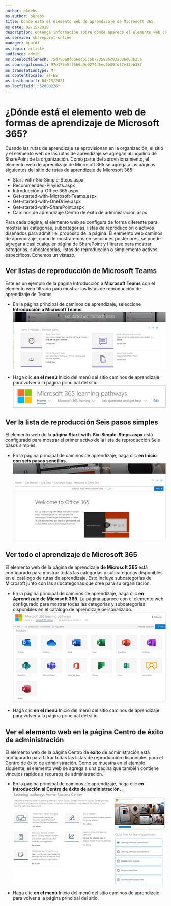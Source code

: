 ```yaml
---
author: pkrebs
ms.author: pkrebs
title: Dónde está el elemento web de aprendizaje de Microsoft 365
ms.date: 02/15/2019
description: Obtenga información sobre dónde aparece el elemento web caminos de aprendizaje en el sitio de rutas de aprendizaje
ms.service: sharepoint-online
manager: bpardi
ms.topic: article
audience: admin
ms.openlocfilehash: 75d753a8f6b6dd65c5b723588bc83238ad63b35a
ms.sourcegitcommit: 97e175e5ff5b6a9e0274d5ec9b39fdf7e18eb387
ms.translationtype: MT
ms.contentlocale: es-ES
ms.lasthandoff: 04/25/2021
ms.locfileid: "52000226"
---
```

# <a name="wheres-the-microsoft-365-learning-pathways-web-part"></a>¿Dónde está el elemento web de formas de aprendizaje de Microsoft 365? 

Cuando las rutas de aprendizaje se aprovisionan en la organización, el sitio y el elemento web de las rutas de aprendizaje se agregan al inquilino de SharePoint de la organización. Como parte del aprovisionamiento, el elemento web de aprendizaje de Microsoft 365 se agrega a las páginas siguientes del sitio de rutas de aprendizaje de Microsoft 365:

- Start-with-Six-Simple-Steps.aspx 
- Recommended-Playlists.aspx
- Introducción a-Office 365.aspx
- Get-started-with-Microsoft-Teams.aspx
- Get-started-with-OneDrive.aspx
- Get-started-with-SharePoint.aspx
- Caminos de aprendizaje Centro de éxito de administración.aspx

Para cada página, el elemento web se configura de forma diferente para mostrar las categorías, subcategorías, listas de reproducción o activos diseñados para admitir el propósito de la página. El elemento web caminos de aprendizaje, como le mostraremos en secciones posteriores, se puede agregar a casi cualquier página de SharePoint y filtrarse para mostrar categorías, subcategorías, listas de reproducción o simplemente activos específicos. Echemos un vistazo. 

## <a name="view-microsoft-teams-playlists"></a>Ver listas de reproducción de Microsoft Teams

Este es un ejemplo de la página Introducción a **Microsoft Teams** con el elemento web filtrado para mostrar las listas de reproducción de aprendizaje de Teams. 

- En la página principal de caminos de aprendizaje, seleccione **Introducción a Microsoft Teams**.
![Introducción a la pantalla de Microsoft Teams.](media/cg-whereiswp-teams.png)

- Haga clic **en el menú** Inicio del menú del sitio caminos de aprendizaje para volver a la página principal del sitio.
![Pantalla Caminos de aprendizaje donde selecciona Inicio.](media/cg-homebtnmenu.png)

## <a name="view-the-six-simple-steps-playlist"></a>Ver la lista de reproducción Seis pasos simples

El elemento web de la **página Start-with-Six-Simple-Steps.aspx** está configurado para mostrar el primer activo de la lista de reproducción Seis pasos simples. 

- En la página principal de caminos de aprendizaje, haga clic **en Inicio con seis pasos sencillos.** 
![Página de Office 365 en la que selecciona Iniciar con seis pasos sencillos.](media/cg-whereiswp-six.png)

## <a name="view-all-microsoft-365-training"></a>Ver todo el aprendizaje de Microsoft 365

El elemento web de la página de aprendizaje **de Microsoft 365** está configurado para mostrar todas las categorías y subcategorías disponibles en el catálogo de rutas de aprendizaje. Esto incluye subcategorías de Microsoft junto con las subcategorías que cree para su organización.

- En la página principal de caminos de aprendizaje, haga clic **en Aprendizaje de Microsoft 365**. La página aparece con el elemento web configurado para mostrar todas las categorías y subcategorías disponibles en el catálogo de aprendizaje personalizado.
![Ventana Caminos que muestra categorías.](media/cg-whereiswp-o365.png)

- Haga clic **en el menú** Inicio del menú del sitio caminos de aprendizaje para volver a la página principal del sitio.

## <a name="view-the-web-part-on-the-admin-success-center-page"></a>Ver el elemento web en la página Centro de éxito de administración

El elemento web de la página Centro de **éxito** de administración está configurado para filtrar todas las listas de reproducción disponibles para el Centro de éxito de administración. Como se muestra en el ejemplo siguiente, el elemento web se agrega a una página que también contiene vínculos rápidos a recursos de administración. 

- En la página principal de caminos de aprendizaje, haga clic **en Introducción al Centro de éxito de administración.** . 
![Página principal del Centro de éxito de administración.](media/cg-adminsuccesscenterwebpart.png)

- Haga clic **en el menú** Inicio del menú del sitio caminos de aprendizaje para volver a la página principal del sitio.

